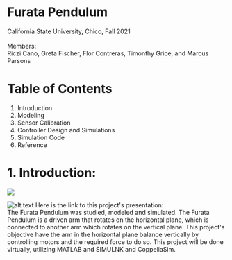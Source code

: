 # Furata Pendulum
California State University, Chico, Fall 2021 <br/>
<br/>
Members: <br/>
Riczi Cano, Greta Fischer, Flor Contreras, Timonthy Grice, and Marcus Parsons <br/>
# Table of Contents <br/>
1. Introduction
2. Modeling
3. Sensor Calibration
4. Controller Design and Simulations
5. Simulation Code
6. Reference
# 1. Introduction:
![](![image](https://user-images.githubusercontent.com/96210360/146433259-ce6de2ae-dac9-475f-a05e-018e5b36d41f.png))

![alt text](https://app.diagrams.net/?pages=1&sketch=1#G1fhk2seuK_qYV0U-VzX3wY4Es8CrPKXUo)
Here is the link to this project's presentation: <br/>
The Furata Pendulum was studied, modeled and simulated. The Furata Pendulum is a driven arm that rotates on the horizontal plane, which is connected to another arm which rotates on the vertical plane. This project's objective have the arm in the horizontal plane balance vertically by controlling motors and the required force to do so. This project will be done virtually, utilizing MATLAB and SIMULNK and CoppeliaSim.

